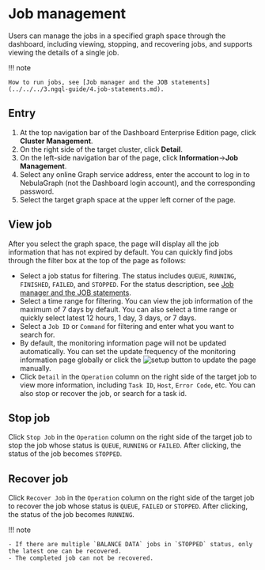 # Job management

Users can manage the jobs in a specified graph space through the dashboard, including viewing, stopping, and recovering jobs, and supports viewing the details of a single job.

!!! note

    How to run jobs, see [Job manager and the JOB statements](../../../3.ngql-guide/4.job-statements.md).

## Entry

1. At the top navigation bar of the Dashboard Enterprise Edition page, click **Cluster Management**.
2. On the right side of the target cluster, click **Detail**.
3. On the left-side navigation bar of the page, click **Information**->**Job Management**.
4. Select any online Graph service address, enter the account to log in to NebulaGraph (not the Dashboard login account), and the corresponding password.
5. Select the target graph space at the upper left corner of the page.

## View job

After you select the graph space, the page will display all the job information that has not expired by default. You can quickly find jobs through the filter box at the top of the page as follows:

- Select a job status for filtering. The status includes `QUEUE`, `RUNNING`, `FINISHED`, `FAILED`, and `STOPPED`. For the status description, see [Job manager and the JOB statements](../../../3.ngql-guide/4.job-statements.md).
- Select a time range for filtering. You can view the job information of the maximum of 7 days by default. You can also select a time range or quickly select latest 12 hours, 1 day, 3 days, or 7 days.
- Select a `Job ID` or `Command` for filtering and enter what you want to search for.
- By default, the monitoring information page will not be updated automatically. You can set the update frequency of the monitoring information page globally or click the ![setup](https://docs-cdn.nebula-graph.com.cn/figures/refresh-220616.png) button to update the page manually.
- Click `Detail` in the `Operation` column on the right side of the target job to view more information, including `Task ID`, `Host`, `Error Code`, etc. You can also stop or recover the job, or search for a task id.

## Stop job

Click `Stop Job` in the `Operation` column on the right side of the target job to stop the job whose status is `QUEUE`, `RUNNING` or `FAILED`. After clicking, the status of the job becomes `STOPPED`.

## Recover job

Click `Recover Job` in the `Operation` column on the right side of the target job to recover the job whose status is `QUEUE`, `FAILED` or `STOPPED`. After clicking, the status of the job becomes `RUNNING`.

!!! note

    - If there are multiple `BALANCE DATA` jobs in `STOPPED` status, only the latest one can be recovered.
    - The completed job can not be recovered.